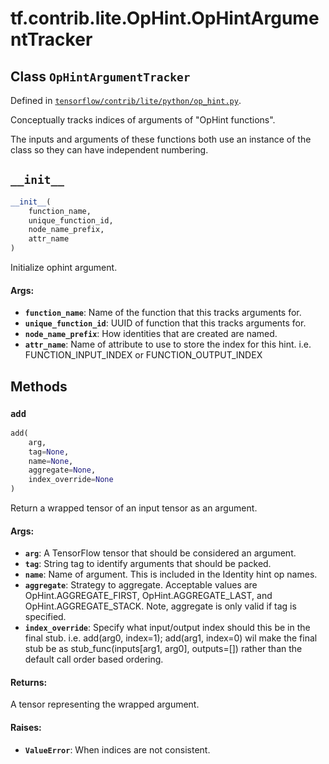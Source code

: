 <div itemscope itemtype="http://developers.google.com/ReferenceObject">
<meta itemprop="name" content="tf.contrib.lite.OpHint.OpHintArgumentTracker" />
<meta itemprop="path" content="Stable" />
<meta itemprop="property" content="__init__"/>
<meta itemprop="property" content="add"/>
</div>

# tf.contrib.lite.OpHint.OpHintArgumentTracker

## Class `OpHintArgumentTracker`





Defined in [`tensorflow/contrib/lite/python/op_hint.py`](https://www.tensorflow.org/code/tensorflow/contrib/lite/python/op_hint.py).

Conceptually tracks indices of arguments of "OpHint functions".

The inputs and arguments of these functions both use an instance
of the class so they can have independent numbering.

<h2 id="__init__"><code>__init__</code></h2>

``` python
__init__(
    function_name,
    unique_function_id,
    node_name_prefix,
    attr_name
)
```

Initialize ophint argument.

#### Args:

* <b>`function_name`</b>: Name of the function that this tracks arguments for.
* <b>`unique_function_id`</b>: UUID of function that this tracks arguments for.
* <b>`node_name_prefix`</b>: How identities that are created are named.
* <b>`attr_name`</b>: Name of attribute to use to store the index for this hint.
    i.e. FUNCTION_INPUT_INDEX or FUNCTION_OUTPUT_INDEX



## Methods

<h3 id="add"><code>add</code></h3>

``` python
add(
    arg,
    tag=None,
    name=None,
    aggregate=None,
    index_override=None
)
```

Return a wrapped tensor of an input tensor as an argument.

#### Args:

* <b>`arg`</b>: A TensorFlow tensor that should be considered an argument.
* <b>`tag`</b>: String tag to identify arguments that should be packed.
* <b>`name`</b>: Name of argument. This is included in the Identity hint op names.
* <b>`aggregate`</b>: Strategy to aggregate.
  Acceptable values are OpHint.AGGREGATE_FIRST, OpHint.AGGREGATE_LAST,
    and OpHint.AGGREGATE_STACK.
    Note, aggregate is only valid if tag is specified.
* <b>`index_override`</b>: Specify what input/output index should this be in the
    final stub. i.e. add(arg0, index=1); add(arg1, index=0) wil make the
    final stub be as stub_func(inputs[arg1, arg0], outputs=[]) rather than
    the default call order based ordering.


#### Returns:

A tensor representing the wrapped argument.


#### Raises:

* <b>`ValueError`</b>: When indices are not consistent.




